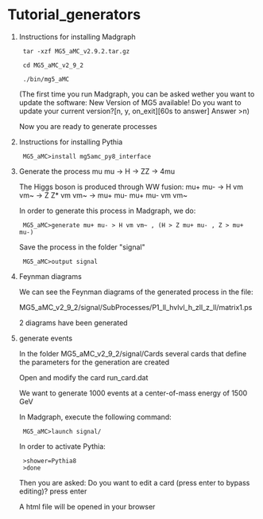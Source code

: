 # Tutorial_generators
1) Instructions for installing Madgraph

		tar -xzf MG5_aMC_v2.9.2.tar.gz
	
		cd MG5_aMC_v2_9_2
  
		./bin/mg5_aMC
 
	(The first time you run Madgraph, you can be asked wether you want to update the software:
	New Version of MG5 available! Do you want to update your current version?[n, y, on_exit][60s to answer] 
	Answer >n)

	Now you are ready to generate processes


2) Instructions for installing Pythia

		MG5_aMC>install mg5amc_py8_interface
	
	
3) Generate the process mu mu -> H -> ZZ -> 4mu

	The Higgs boson is produced through WW fusion:
	mu+ mu- -> H vm vm~ -> Z Z* vm vm~ -> mu+ mu- mu+ mu- vm vm~

	In order to generate this process in Madgraph, we do:
	

		MG5_aMC>generate mu+ mu- > H vm vm~ , (H > Z mu+ mu- , Z > mu+ mu-)

	Save the process in the folder "signal"
	
		MG5_aMC>output signal

4) Feynman diagrams
 	
	We can see the Feynman diagrams of the generated process in the file:
	
	MG5_aMC_v2_9_2/signal/SubProcesses/P1_ll_hvlvl_h_zll_z_ll/matrix1.ps

	2 diagrams have been generated

5) generate events
	
	In the folder MG5_aMC_v2_9_2/signal/Cards several cards that define the parameters for the generation are created
	
	Open and modify the card run_card.dat
	
	We want to generate 1000 events at a center-of-mass energy of 1500 GeV 

	In Madgraph, execute the following command:
	
		MG5_aMC>launch signal/

	In order to activate Pythia:
	
		>shower=Pythia8
		>done

	Then you are asked: Do you want to edit a card (press enter to bypass editing)? 
	press enter

	A html file will be opened in your browser

